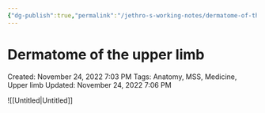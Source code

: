 ```yaml
---
{"dg-publish":true,"permalink":"/jethro-s-working-notes/dermatome-of-the-upper-limb/","dgPassFrontmatter":true}
---
```



# Dermatome of the upper limb

Created: November 24, 2022 7:03 PM
Tags: Anatomy, MSS, Medicine, Upper limb
Updated: November 24, 2022 7:06 PM

![[Untitled\|Untitled]]